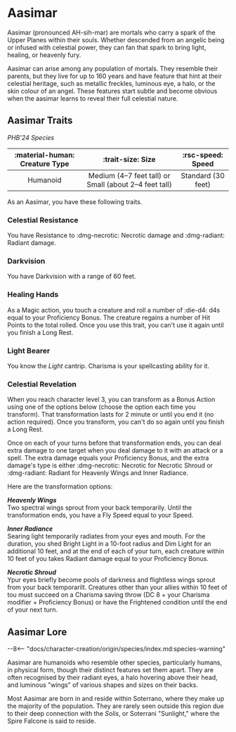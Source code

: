 # Aasimar

Aasimar (pronounced AH-sih-mar) are mortals who carry a spark of the Upper Planes within their souls. Whether descended from an angelic being or infused with celestial power, they can fan that spark to bring light, healing, or heavenly fury.

Aasimar can arise among any population of mortals. They resemble their parents, but they live for up to 160 years and have feature that hint at their celestial heritage, such as metallic freckles, luminous eye, a halo, or the skin colour of an angel. These features start subtle and become obvious when the aasimar learns to reveal their full celestial nature.

## Aasimar Traits

*PHB'24 Species*

| :material-human: **Creature Type** | :trait-size: **Size** | :rsc-speed: **Speed** |
|:-:|:-:|:-:|
| Humanoid | Medium (4–7 feet tall) or Small (about 2–4 feet tall) | Standard (30 feet) |

As an Aasimar, you have these following traits.

### Celestial Resistance

You have Resistance to :dmg-necrotic: Necrotic damage and :dmg-radiant: Radiant damage.

### Darkvision

You have Darkvision with a range of 60 feet.

### Healing Hands

As a Magic action, you touch a creature and roll a number of :die-d4: d4s equal to your Proficiency Bonus. The creature regains a number of Hit Points to the total rolled. Once you use this trait, you can't use it again until you finish a Long Rest.

### Light Bearer

You know the *Light* cantrip. Charisma is your spellcasting ability for it.

### Celestial Revelation

When you reach character level 3, you can transform as a Bonus Action using one of the options below (choose the option each time you transform). That transformation lasts for 2 minute or until you end it (no action required). Once you transform, you can't do so again until you finish a Long Rest.

Once on each of your turns before that transformation ends, you can deal extra damage to one target when you deal damage to it with an attack or a spell. The extra damage equals your Proficiency Bonus, and the extra damage's type is either :dmg-necrotic: Necrotic for Necrotic Shroud or :dmg-radiant: Radiant for Heavenly Wings and Inner Radiance.

Here are the transformation options:

***Heavenly Wings***   
Two spectral wings sprout from your back temporarily. Until the transformation ends, you have a Fly Speed equal to your Speed.

***Inner Radiance***   
Searing light temporarily radiates from your eyes and mouth. For the duration, you shed Bright Light in a 10-foot radius and Dim Light for an additional 10 feet, and at the end of each of your turn, each creature within 10 feet of you takes Radiant damage equal to your Proficiency Bonus.

***Necrotic Shroud***  
Ypur eyes briefly become pools of darkness and flightless wings sprout from your back temporarilt. Creatures other than your allies within 10 feet of tou must succeed on a Charisma saving throw (DC 8 + your Charisma modifier + Proficiency Bonus) or have the Frightened condition until the end of your next turn.

## Aasimar Lore

--8<-- "docs/character-creation/origin/species/index.md:species-warning"

Aasimar are humanoids who resemble other species, particularly humans, in physical form, though their distinct features set them apart. They are often recognised by their radiant eyes, a halo hovering above their head, and luminous "wings" of various shapes and sizes on their backs.

Most Aasimar are born in and reside within Soterrano, where they make up the majority of the population. They are rarely seen outside this region due to their deep connection with the *Solis*, or Soterrani "Sunlight," where the Spire Falcone is said to reside.
